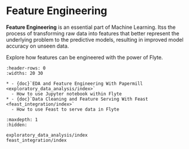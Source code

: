 # Feature Engineering

**Feature Engineering** is an essential part of Machine Learning. Itss the process
of transforming raw data into features that better represent the underlying problem
to the predictive models, resulting in improved model accuracy on unseen data.

Explore how features can be engineered with the power of Flyte.

```{list-table}
:header-rows: 0
:widths: 20 30

* - {doc}`EDA and Feature Engineering With Papermill <exploratory_data_analysis/index>`
  - How to use Jupyter notebook within Flyte
* - {doc}`Data Cleaning and Feature Serving With Feast <feast_integration/index>`
  - How to use Feast to serve data in Flyte
```


```{toctree}
:maxdepth: 1
:hidden:

exploratory_data_analysis/index
feast_integration/index
```
